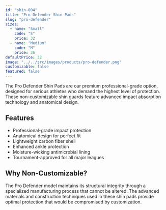 ```yaml
---
id: "shin-004"
title: "Pro Defender Shin Pads"
slug: "pro-defender"
sizes:
  - name: "Small"
    code: "S"
    price: 32
  - name: "Medium"
    code: "M"
    price: 36
defaultPrice: 32
image: "../../src/images/products/pro-defender.png"
customizable: false
featured: false
---
```


The Pro Defender Shin Pads are our premium professional-grade option, designed for serious athletes who demand the highest level of protection. These non-customizable shin guards feature advanced impact absorption technology and anatomical design.

## Features

- Professional-grade impact protection
- Anatomical design for perfect fit
- Lightweight carbon fiber shell
- Enhanced ankle protection
- Moisture-wicking antimicrobial lining
- Tournament-approved for all major leagues

## Why Non-Customizable?

The Pro Defender model maintains its structural integrity through a specialized manufacturing process that cannot be altered. The advanced materials and construction techniques used in these shin pads provide optimal protection that would be compromised by customization.
